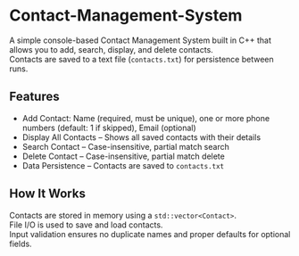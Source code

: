 # Contact-Management-System
A simple console-based Contact Management System built in C++ that allows you to add, search, display, and delete contacts.  
Contacts are saved to a text file (`contacts.txt`) for persistence between runs.

## Features

- Add Contact: Name (required, must be unique), one or more phone numbers (default: 1 if skipped), Email (optional)  
- Display All Contacts – Shows all saved contacts with their details  
- Search Contact – Case-insensitive, partial match search  
- Delete Contact – Case-insensitive, partial match delete  
- Data Persistence – Contacts are saved to `contacts.txt`  

## How It Works

Contacts are stored in memory using a `std::vector<Contact>`.  
File I/O is used to save and load contacts.  
Input validation ensures no duplicate names and proper defaults for optional fields.

